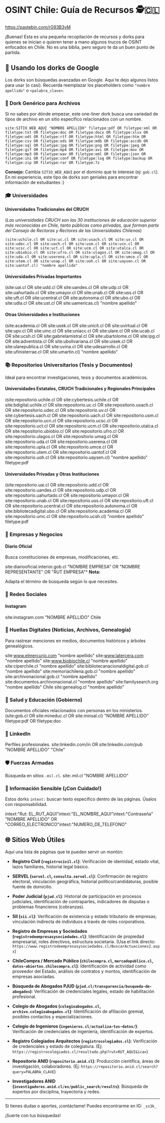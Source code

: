 # OSINT Chile: Guía de Recursos 🕵️🇨🇱

https://pastebin.com/rG93B3yM

¡Buenas! Esta es una pequeña recopilación de recursos y dorks para quienes se inician o quieren tener a mano algunos trucos de OSINT enfocados en Chile. No es una biblia, pero seguro te da un buen punto de partida.

## 🎯 Usando los dorks de Google

Los dorks son búsquedas avanzadas en Google. Aquí te dejo algunos listos para usar (o casi). Recuerda reemplazar los placeholders como `"nombre apellido"` o `<palabra_clave>`.

### 📄 Dork Genérico para Archivos

Si no sabes por dónde empezar, este one-liner dork busca una variedad de tipos de archivo en un sitio específico relacionados con un nombre.

`site:SITIO_WEB_AQUI "NOMBRE APELLIDO" filetype:pdf OR filetype:xml OR filetype:txt OR filetype:doc OR filetype:docx OR filetype:xlsx OR filetype:odt OR filetype:rtf OR filetype:html OR filetype:htm OR filetype:csv OR filetype:ods OR filetype:mdb OR filetype:accdb OR filetype:sql OR filetype:jpg OR filetype:png OR filetype:jpeg OR filetype:gif OR filetype:mp4 OR filetype:avi OR filetype:mov OR filetype:mp3 OR filetype:wav OR filetype:eml OR filetype:json OR filetype:ini OR filetype:conf OR filetype:log OR filetype:backup OR filetype:zip OR filetype:rar OR filetype:7z` 

**Consejo:** 
Cambia `SITIO_WEB_AQUI` por el dominio que te interese (ej: `gob.cl`). En mi experiencia, este tipo de dorks son geniales para encontrar información de estudiantes :)

### 🎓 Universidades

#### Universidades Tradicionales del CRUCH
(_Las universidades CRUCH son las 30 instituciones de educación superior más reconocidas en Chile, tanto públicas como privadas, que forman parte del Consejo de Rectoras y Rectores de las Universidades Chilenas_)

`(site:uchile.cl OR site:uc.cl OR site:usach.cl OR site:uv.cl OR site:udec.cl OR site:uach.cl OR site:usm.cl OR site:ucn.cl OR site:ucsc.cl OR site:uct.cl OR site:ucm.cl OR site:utalca.cl OR site:ubiobio.cl OR site:ufro.cl OR site:ulagos.cl OR site:umag.cl OR site:uda.cl OR site:userena.cl OR site:upla.cl OR site:umce.cl OR site:utem.cl OR site:unap.cl OR site:uoh.cl OR site:uaysen.cl OR site:uantof.cl) "nombre apellido"`

#### Universidades Privadas Importantes
(site:uai.cl OR site:udd.cl OR site:uandes.cl OR site:udp.cl OR site:uahurtado.cl OR site:umayor.cl OR site:unab.cl OR site:uss.cl OR site:uft.cl OR site:ucentral.cl OR site:autonoma.cl OR site:ubo.cl OR site:udla.cl OR site:ust.cl OR site:uamericas.cl) "nombre apellido"

#### Otras Universidades e Instituciones
(site:academia.cl OR site:usek.cl OR site:unicit.cl OR site:uvirtual.cl OR site:upv.cl OR site:umc.cl OR site:uniacc.cl OR site:ulare.cl OR site:ucab.cl OR site:ucsh.cl OR site:gabrielamistral.cl OR site:ubartolome.cl OR site:ipg.cl OR site:adventista.cl OR site:ubolivariana.cl OR site:uisek.cl OR site:ularepublica.cl OR site:uvina.cl OR site:udesarrollo.cl OR site:ufinisterrae.cl OR site:umartin.cl) "nombre apellido"

### 📚 Repositorios Universitarios (Tesis y Documentos)

Ideal para encontrar investigaciones, tesis y documentos académicos.

#### Universidades Estatales, CRUCH Tradicionales y Regionales Principales
(site:repositorio.uchile.cl OR site:cybertesis.uchile.cl OR site:bdigital.uchile.cl OR site:repositorio.uc.cl OR site:repositorio.usach.cl OR site:repositorio.udec.cl OR site:repositorio.uv.cl OR site:cybertesis.uach.cl OR site:repositorio.uach.cl OR site:repositorio.usm.cl OR site:repositorio.ucn.cl OR site:repositorio.ucsc.cl OR site:repositorio.uct.cl OR site:repositorio.ucm.cl OR site:repositorio.utalca.cl OR site:repositorio.ubiobio.cl OR site:repositorio.ufro.cl OR site:repositorio.ulagos.cl OR site:repositorio.umag.cl OR site:repositorio.uda.cl OR site:repositorio.userena.cl OR site:repositorio.upla.cl OR site:repositorio.umce.cl OR site:repositorio.utem.cl OR site:repositorio.uantof.cl OR site:repositorio.uoh.cl OR site:repositorio.uaysen.cl) "nombre apellido" filetype:pdf

#### Universidades Privadas y Otras Instituciones
(site:repositorio.uai.cl OR site:repositorio.udd.cl OR site:repositorio.uandes.cl OR site:repositorio.udp.cl OR site:repositorio.uahurtado.cl OR site:repositorio.umayor.cl OR site:repositorio.unab.cl OR site:repositorio.uss.cl OR site:repositorio.uft.cl OR site:repositorio.ucentral.cl OR site:repositorio.autonoma.cl OR site:bibliotecadigital.ubo.cl OR site:repositorio.academia.cl OR site:repositorio.umc.cl OR site:repositorio.ucsh.cl) "nombre apellido" filetype:pdf

### 🏢 Empresas y Negocios

#### Diario Oficial
Busca constituciones de empresas, modificaciones, etc.

site:diariooficial.interior.gob.cl "NOMBRE EMPRESA" OR "NOMBRE REPRESENTANTE" OR "RUT EMPRESA"* **Nota:** 

Adapta el término de búsqueda según lo que necesites.

### 📸 Redes Sociales

#### Instagram
site:instagram.com "NOMBRE APELLIDO" Chile
### 👣 Huellas Digitales (Noticias, Archivos, Genealogía)

Para rastrear menciones en medios, documentos históricos y árboles genealógicos.

site:www.elmercurio.com "nombre apellido"
site:www.latercera.com "nombre apellido"
site:www.biobiochile.cl "nombre apellido"
site:ciperchile.cl "nombre apellido"
site:bibliotecanacionaldigital.gob.cl "nombre apellido"
site:memoriachilena.gob.cl "nombre apellido"
site:archivonacional.gob.cl "nombre apellido"
site:documentos.archivonacional.cl "nombre apellido"
site:familysearch.org "nombre apellido" Chile
site:genealog.cl "nombre apellido"

### 🏥 Salud y Educación (Gobierno)

Documentos oficiales relacionados con personas en los ministerios.
(site:gob.cl OR site:mineduc.cl OR site:minsal.cl) "NOMBRE APELLIDO" filetype:pdf OR filetype:doc
### 💼 LinkedIn

Perfiles profesionales.
site:linkedin.com/in OR site:linkedin.com/pub "NOMBRE APELLIDO" "Chile"
### 🛡️ Fuerzas Armadas

Búsqueda en sitios `.mil.cl`.
site:.mil.cl "NOMBRE APELLIDO"
### 🤫 Información Sensible (¡Con Cuidado!)

Estos dorks `intext:` buscan texto específico dentro de las páginas. Úsalos con responsabilidad.

intext:"Rut: EL_RUT_AQUI"intext:"EL_NOMBRE_AQUI"intext:"Contraseña" "NOMBRE APELLIDO" OR "CORREO_ELECTRONICO"intext:"NUMERO_DE_TELEFONO"
## 🌐 Sitios Web Útiles

Aquí una lista de páginas que te pueden servir un montón:

* **Registro Civil (`registrocivil.cl`)**: Verificación de identidad, estado vital, lazos familiares, historial legal básico.

* **SERVEL (`servel.cl`, `consulta.servel.cl`)**: Confirmación de registro electoral, vinculación geográfica, historial político/candidaturas, posible fuente de domicilio.
  
* **Poder Judicial (`pjud.cl`)**: Historial de participación en procesos judiciales, identificación de contrapartes, indicadores de disputas o problemas financieros (cobranzas).
  
* **SII (`sii.cl`)**: Verificación de existencia y estado tributario de empresas; vinculación indirecta de individuos a través de roles corporativos.
  
* **Registro de Empresas y Sociedades (`registrodeempresasysociedades.cl`)**: Identificación de propiedad empresarial, roles directivos, estructura societaria. (Usa el link directo: `https://www.registrodeempresasysociedades.cl/BuscarActuaciones2.aspx`)
  
* **ChileCompra / Mercado Público (`chilecompra.cl`, `mercadopublico.cl`, `datos-abiertos.chilecompra.cl`)**: Identificación de actividad como proveedor del Estado, análisis de contratos y montos, identificación de empresas asociadas.
  
* **Búsqueda de Abogados PJUD (`pjud.cl/transparencia/busqueda-de-abogados`)**: Verificación de credenciales legales, estado de habilitación profesional.
  
* **Colegio de Abogados (`colegioabogados.cl`, `archivo.colegioabogados.cl`)**: Identificación de afiliación gremial, posibles contactos y especializaciones.
  
* **Colegio de Ingenieros (`ingenieros.cl/actualiza-tus-datos/`)**: Verificación de credenciales de ingeniería, identificación de expertos.
  
* **Registro Colegiados Arquitectos (`registrocolegiados.cl`)**: Verificación de credenciales y estado de colegiatura. (Ej: `https://registrocolegiados.cl/resultado.php?rut=RUT_AQUI&ica=`)
  
* **Repositorio ANID (`repositorio.anid.cl`)**: Producción científica, áreas de investigación, colaboradores. (Ej: `https://repositorio.anid.cl/search?query=PALABRA_CLAVE`)
  
* **Investigadores ANID (`investigadores.anid.cl/es/public_search/results`)**: Búsqueda de expertos por disciplina, trayectoria y redes.

---

Si tienes dudas o aportes, ¡contáctame! Puedes encontrarme en IG: `_ss3k_`

¡Suerte con tus búsquedas!
